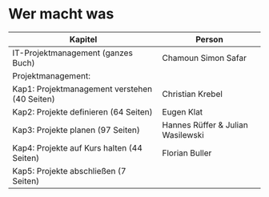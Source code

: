 # Wer macht was

Kapitel | Person
-------- | -------- 
IT-Projektmanagement (ganzes Buch)  | Chamoun Simon Safar
Projektmanagement:   | 
Kap1: Projektmanagement verstehen (40 Seiten)  | Christian Krebel
Kap2: Projekte definieren (64 Seiten)  | Eugen Klat
Kap3: Projekte planen (97 Seiten)  | Hannes Rüffer & Julian Wasilewski
Kap4: Projekte auf Kurs halten (44 Seiten) |Florian Buller
Kap5: Projekte abschließen (7 Seiten) |
